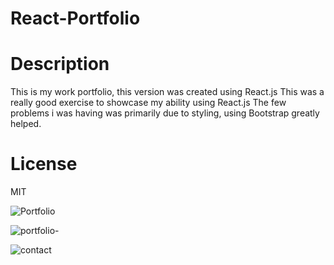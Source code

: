 # React-Portfolio

# Description

This is my work portfolio, this version was created using React.js
This was a really good exercise to showcase my ability using React.js
The few problems i was having was primarily due to styling, using Bootstrap greatly helped. 

# License

MIT


![Portfolio](https://user-images.githubusercontent.com/106920094/215374106-4801f433-c922-4a3b-91c5-a17286e95d00.PNG)


![portfolio-](https://user-images.githubusercontent.com/106920094/216881196-eb93a372-dd38-4694-a8da-c70f33db9b00.PNG)


![contact](https://user-images.githubusercontent.com/106920094/216881204-1a62e900-c1eb-495b-ba40-13b306ba5c98.PNG)
